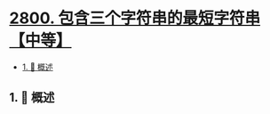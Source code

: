 # [2800. 包含三个字符串的最短字符串【中等】](https://github.com/tnotesjs/TNotes.leetcode/tree/main/notes/2800.%20%E5%8C%85%E5%90%AB%E4%B8%89%E4%B8%AA%E5%AD%97%E7%AC%A6%E4%B8%B2%E7%9A%84%E6%9C%80%E7%9F%AD%E5%AD%97%E7%AC%A6%E4%B8%B2%E3%80%90%E4%B8%AD%E7%AD%89%E3%80%91)

<!-- region:toc -->

- [1. 📝 概述](#1--概述)

<!-- endregion:toc -->

## 1. 📝 概述
